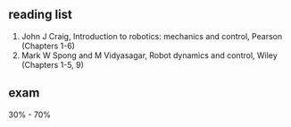 ## reading list
1. John J Craig, Introduction to robotics: mechanics and 
control, Pearson (Chapters 1-6)
2. Mark W Spong and M Vidyasagar, Robot dynamics 
and control, Wiley (Chapters 1-5, 9)

## exam 

30% - 70%

## 